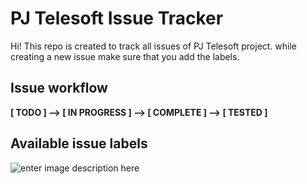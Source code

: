 # PJ Telesoft Issue Tracker

Hi!  This repo is created to track all issues of PJ Telesoft project. while creating a new issue make sure that you add the labels.

## Issue workflow

**[ TODO ] --> [ IN PROGRESS ] --> [ COMPLETE ] --> [ TESTED ]**


## Available issue labels
![enter image description here](https://i.ibb.co/YjTPRLd/Screenshot-2020-12-30-at-8-33-31-PM.png)

